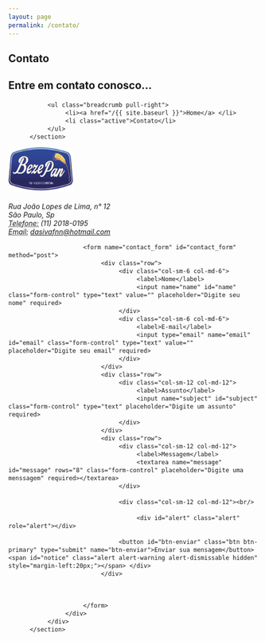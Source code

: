 ```yaml
---
layout: page
permalink: /contato/
---
```

<div class="main">
     <div class="container">
<section class="hgroup">
               <h1>Contato</h1>
               <h2>Entre em contato conosco...</h2>

               <ul class="breadcrumb pull-right">
                    <li><a href="/{{ site.baseurl }}">Home</a> </li>
                    <li class="active">Contato</li>
               </ul>
          </section>
<section>
               <div class="row">
                    <div class="office_address col-sm-4 col-md-4">
                         <div class="team_member">
                         	<img src="/assets/images/benzepan_logo.png" width="130" height="90" alt="logo">
                              <address>
                              <strong></strong><br>
                              Rua João Lopes de Lima, n° 12<br>
                              São Paulo, Sp<br>
                              <abbr title="Phone">Telefone:</abbr> (11) 2018-0195
                              </address>
                              <address>
                              <abbr title="Phone">Email:</abbr> <a href="mailto:dasivafnn@hotmail.com">dasivafnn@hotmail.com</a>
                              </address>
                         </div>
                    </div>
                    <div class="contact_form col-sm-8 col-md-8">


                         <form name="contact_form" id="contact_form" method="post">
                              <div class="row">
                                   <div class="col-sm-6 col-md-6">
                                        <label>Nome</label>
                                        <input name="name" id="name" class="form-control" type="text" value="" placeholder="Digite seu nome" required>
                                   </div>
                                   <div class="col-sm-6 col-md-6">
                                        <label>E-mail</label>
                                        <input type="email" name="email" id="email" class="form-control" type="text" value=""  placeholder="Digite seu email" required>
                                   </div>
                              </div>
                              <div class="row">
                                   <div class="col-sm-12 col-md-12">
                                        <label>Assunto</label>
                                        <input name="subject" id="subject" class="form-control" type="text" placeholder="Digite um assunto" required>
                                   </div>
                              </div>
                              <div class="row">
                                   <div class="col-sm-12 col-md-12">
                                        <label>Messagem</label>
                                        <textarea name="message" id="message" rows="8" class="form-control" placeholder="Digite uma menssagem" required></textarea>
                                   </div>

                                   <div class="col-sm-12 col-md-12"><br/>
                                        
                                        <div id="alert" class="alert" role="alert"></div>

                                   <button id="btn-enviar" class="btn btn-primary" type="submit" name="btn-enviar">Enviar sua mensagem</button> <span id="notice" class="alert alert-warning alert-dismissable hidden" style="margin-left:20px;"></span> </div>
                              </div>
                              
                                  

                         </form>
                    </div>
               </div>
          </section>
    